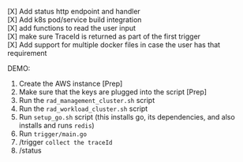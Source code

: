[X] Add status http endpoint and handler  
[X] Add k8s pod/service build integration  
[X] add functions to read the user input  
[X] make sure TraceId is returned as part of the first trigger  
[X] Add support for multiple docker files in case the user has that requirement  


DEMO: 
1. Create the AWS instance [Prep]
2. Make sure that the keys are plugged into the script [Prep]
3. Run the `rad_management_cluster.sh` script 
4. Run the `rad_workload_cluster.sh` script
5. Run `setup_go.sh` script (this installs go, its dependencies, and also installs and runs `redis`)
6. Run `trigger/main.go`  
7. /trigger `collect the traceId`
8. /status